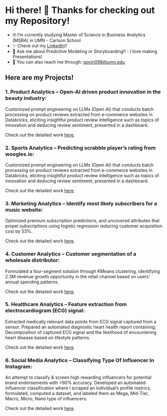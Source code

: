 # Hi there! 👋 Thanks for checking out my Repository! 
- 🤓 I’m currently studying Master of Science in Business Analytics (MSBA) in UMN - Carlson School
- ✨ Check out my [LinkedIn](https://www.linkedin.com/in/praveenpkay/)!!
- 💬 Ask me about Predictive Modeling or Storyboarding!! - I love making Presentations!  
- 📧 You can also reach me through: govin098@umn.edu </br>

## Here are my Projects!

### **1. Product Analytics – Open-AI driven product innovation in the beauty industry:**

Customized prompt engineering on LLMs (Open AI) that conducts batch processing on product reviews extracted from e-commerce websites in Databricks, eliciting insightful product review intelligence such as topics of innovation and deducing review sentiment, presented in a dashboard.

Check out the detailed work [here](https://github.com/praveenpkay/OpenAI-Driven-Review-Intelligence-In-Beauty-Industry).


### **2. Sports Analytics – Predicting scrabble player’s rating from woogles.io:**

Customized prompt engineering on LLMs (Open AI) that conducts batch processing on product reviews extracted from e-commerce websites in Databricks, eliciting insightful product review intelligence such as topics of innovation and deducing review sentiment, presented in a dashboard.

Check out the detailed work [here](https://github.com/praveenpkay/Scrabble-Rating-Prediction).


### **3. Marketing Analytics – Identify most likely subscribers for a music website:**

Optimized premium subscription predictions, and uncovered attributes that propel subscriptions using logistic regression reducing customer acquisition cost by 53%.

Check out the detailed work [here](https://github.com/praveenpkay/Freemium-To-Premium-Predict-Likely-Subscribers).


### **4. Customer Analytics – Customer segmentation of a wholesale distributor:**

Formulated a four-segment solution through KMeans clustering, identifying 2.3M revenue growth opportunity in the retail channel based on users' annual spending patterns. 

Check out the detailed work [here](https://github.com/praveenpkay/Customer-Segmentation-Wholesale-distributor).


### **5. Healthcare Analytics – Feature extraction from electrocardiogram (ECG) signal:**

Extracted medically relevant data points from ECG signal captured from a sensor. Prepared an automated diagnostic heart health report containing; Decomposition of captured ECG signal and the likelihood of encountering heart disease based on lifestyle patterns.

Check out the detailed work [here](https://github.com/praveenpkay/ECG-feature-extraction-signal-analysis).


### **6. Social Media Analytics – Classifying Type Of Influencer In Instagram:**

An attempt to classify & screen high rewarding influencers for potential brand endorsements with >90% accuracy. Developed an automated influencer classification where I scraped an individual’s profile metrics, formulated, computed a dataset, and labeled them as Mega, Mid-Tier, Macro, Micro, Nano type of influencers.

Check out the detailed work [here](https://github.com/praveenpkay/Instagram-Influencer-Classification).
